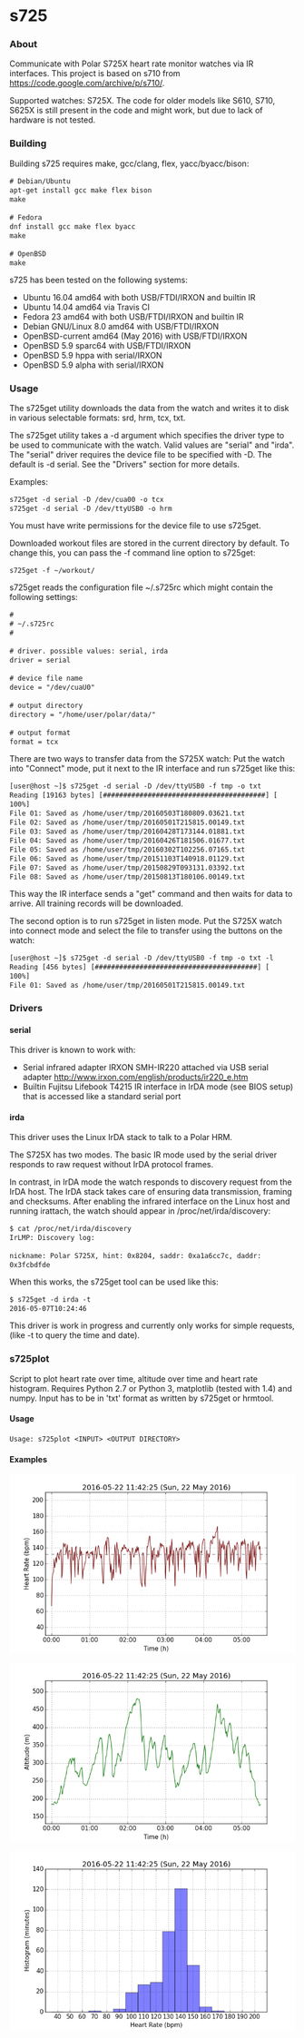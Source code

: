 
s725
====

### About

Communicate with Polar S725X heart rate monitor watches via IR
interfaces. This project is based on s710 from
https://code.google.com/archive/p/s710/.

Supported watches: S725X. The code for older models like S610, S710,
S625X is still present in the code and might work, but due to lack of
hardware is not tested.

### Building

Building s725 requires make, gcc/clang, flex,
yacc/byacc/bison:

	# Debian/Ubuntu
	apt-get install gcc make flex bison
	make

	# Fedora
	dnf install gcc make flex byacc
	make

    # OpenBSD
	make

s725 has been tested on the following systems:

 * Ubuntu 16.04 amd64 with both USB/FTDI/IRXON and builtin IR
 * Ubuntu 14.04 amd64 via Travis CI
 * Fedora 23 amd64 with both USB/FTDI/IRXON and builtin IR
 * Debian GNU/Linux 8.0 amd64 with USB/FTDI/IRXON
 * OpenBSD-current amd64 (May 2016) with USB/FTDI/IRXON
 * OpenBSD 5.9 sparc64 with USB/FTDI/IRXON
 * OpenBSD 5.9 hppa with serial/IRXON
 * OpenBSD 5.9 alpha with serial/IRXON

### Usage

The s725get utility downloads the data from the watch and writes it to
disk in various selectable formats: srd, hrm, tcx, txt.

The s725get utility takes a -d argument which specifies the driver
type to be used to communicate with the watch.  Valid values are
"serial" and "irda". The "serial" driver requires the device file to
be specified with -D.  The default is -d serial. See the "Drivers"
section for more details.

Examples:

	s725get -d serial -D /dev/cua00 -o tcx
	s725get -d serial -D /dev/ttyUSB0 -o hrm

You must have write permissions for the device file to use s725get.

Downloaded workout files are stored in the current directory by
default. To change this, you can pass the -f command line option to
s725get:

	s725get -f ~/workout/

s725get reads the configuration file ~/.s725rc which might contain
the following settings:

	#
	# ~/.s725rc
	#

	# driver. possible values: serial, irda
	driver = serial

	# device file name
	device = "/dev/cuaU0"

    # output directory
    directory = "/home/user/polar/data/"

    # output format
    format = tcx

There are two ways to transfer data from the S725X watch:
Put the watch into "Connect" mode, put it next to the IR interface
and run s725get like this:

    [user@host ~]$ s725get -d serial -D /dev/ttyUSB0 -f tmp -o txt
    Reading [19163 bytes] [########################################] [  100%]
    File 01: Saved as /home/user/tmp/20160503T180809.03621.txt
    File 02: Saved as /home/user/tmp/20160501T215815.00149.txt
    File 03: Saved as /home/user/tmp/20160428T173144.01881.txt
    File 04: Saved as /home/user/tmp/20160426T181506.01677.txt
    File 05: Saved as /home/user/tmp/20160302T102256.07165.txt
    File 06: Saved as /home/user/tmp/20151103T140918.01129.txt
    File 07: Saved as /home/user/tmp/20150829T093131.03392.txt
    File 08: Saved as /home/user/tmp/20150813T180106.00149.txt

This way the IR interface sends a "get" command and then waits for
data to arrive. All training records will be downloaded.

The second option is to run s725get in listen mode. Put the S725X
watch into connect mode and select the file to transfer using the
buttons on the watch:

    [user@host ~]$ s725get -d serial -D /dev/ttyUSB0 -f tmp -o txt -l
    Reading [456 bytes] [########################################] [  100%]
    File 01: Saved as /home/user/tmp/20160501T215815.00149.txt

### Drivers

#### serial

This driver is known to work with:

 * Serial infrared adapter IRXON SMH-IR220 attached via USB serial adapter
   http://www.irxon.com/english/products/ir220_e.htm
 * Builtin Fujitsu Lifebook T4215 IR interface in IrDA mode (see BIOS
   setup) that is accessed like a standard serial port

#### irda

This driver uses the Linux IrDA stack to talk to a Polar HRM.

The S725X has two modes. The basic IR mode used by the serial driver
responds to raw request without IrDA protocol frames.

In contrast, in IrDA mode the watch responds to discovery request from
the IrDA host. The IrDA stack takes care of ensuring data
transmission, framing and checksums. After enabling the infrared
interface on the Linux host and running irattach, the watch should
appear in /proc/net/irda/discovery:

	$ cat /proc/net/irda/discovery
	IrLMP: Discovery log:

	nickname: Polar S725X, hint: 0x8204, saddr: 0xa1a6cc7c, daddr: 0x3fcbdfde

When this works, the s725get tool can be used like this:

	$ s725get -d irda -t
	2016-05-07T10:24:46

This driver is work in progress and currently only works for simple
requests, (like -t to query the time and date).

### s725plot

Script to plot heart rate over time, altitude over time and heart rate
histogram. Requires Python 2.7 or Python 3, matplotlib (tested
with 1.4) and numpy. Input has to be in 'txt' format as written by
s725get or hrmtool.

#### Usage

	Usage: s725plot <INPUT> <OUTPUT DIRECTORY>

#### Examples

![Heart Rate Diagram](examples/20160522T114225-hr.png)

![Altitude Diagram](examples/20160522T114225-alt.png)

![Histogram](examples/20160522T114225-hist.png)
